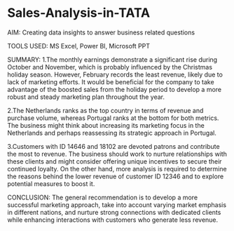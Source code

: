 # Sales-Analysis-in-TATA 
AIM:
Creating data insights to answer business related questions

TOOLS USED:
MS Excel, Power BI, Microsoft PPT

SUMMARY:
1.The monthly earnings demonstrate a significant rise during October and November, which is probably influenced by the Christmas holiday season. However, February records the least revenue, likely due to lack of marketing efforts. It would be beneficial for the company to take advantage of the boosted sales from the holiday period to develop a more robust and steady marketing plan throughout the year.

2.The Netherlands ranks as the top country in terms of revenue and purchase volume, whereas Portugal ranks at the bottom for both metrics. The business might think about increasing its marketing focus in the Netherlands and perhaps reassessing its strategic approach in Portugal.

3.Customers with ID 14646 and 18102 are devoted patrons and contribute the most to revenue. The business should work to nurture relationships with these clients and might consider offering unique incentives to secure their continued loyalty. On the other hand, more analysis is required to determine the reasons behind the lower revenue of customer ID 12346 and to explore potential measures to boost it.
   
CONCLUSION:
The general recommendation is to develop a more successful marketing approach, take into account varying market emphasis in different nations, and nurture strong connections with dedicated clients while enhancing interactions with customers who generate less revenue.
